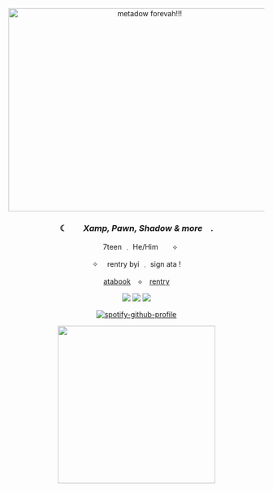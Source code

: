 <p align="center"> <img src="https://64.media.tumblr.com/e7f10c1e724c24ef5644690ca61797b2/73b9dda430c7e2ea-7b/s1280x1920/0b9f8f3b935ff7b34364cf81a7426821f1410b12.png" width="540" height="400" alt="metadow forevah!!!">
  
### <p align="center">  ☾ ⠀⠀  *Xamp, Pawn, Shadow & more*  ⠀. </p>
<p align="center"> ⠀ 7teen ﹒ He/Him⠀ ⠀ ⟡     </p>
<p align="center">✧ ⠀ rentry byi ﹒ sign ata ! </p>
<p align="center"> <a href="https://metadow.atabook.org">atabook</a>　⟡　<a href="https://rentry.co/super-fgt">rentry</a> <br> </p>

<p align="center"> <img src= "https://64.media.tumblr.com/8ae7e7d2ccfdb6387f745b78f679bfde/3911cafc8a6a674c-2f/s100x200/39c52ed5f07ed805a802c3179254fd7354e211d0.gifv"> 
 <img src= "https://64.media.tumblr.com/6d0138584ba7f315487b2c068552c60e/3911cafc8a6a674c-a0/s100x200/0a352697d62dafe4272948962a9aa5bafa087837.gifv"> 
 <img src= "https://64.media.tumblr.com/cc46789a6d8ecbce30b58fbd696b9d5e/3911cafc8a6a674c-9a/s100x200/c4590f6013127fa778c743dd16cb15d133cb3964.gifv"> </p>
<div align="center">
  
[![spotify-github-profile](https://spotify-github-profile.kittinanx.com/api/view?uid=hvvqvjs480cxuz08mw5u083li&cover_image=true&theme=natemoo-re&show_offline=true&background_color=121212&interchange=true&bar_color=53b14f&bar_color_cover=true)](https://spotify-github-profile.kittinanx.com/api/view?uid=hvvqvjs480cxuz08mw5u083li&redirect=true)

[<img width="310" src="https://lastfm.dedomil.workers.dev/metadow?dark">](https://last.fm/user/metadow)
